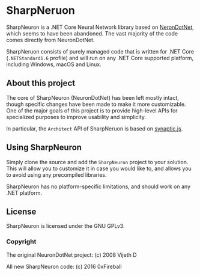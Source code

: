 
# SharpNeruon

SharpNeuron is a .NET Core Neural Network library based on [NeronDotNet](https://sourceforge.net/projects/neurondotnet/), which seems to have been abandoned.
The vast majority of the code comes directly from NeuronDotNet.

SharpNeruon consists of purely managed code that is written for .NET Core (`.NETStandard1.6` profile)
and will run on any .NET Core supported platform, including Windows, macOS and Linux.

## About this project

The core of SharpNeuron (NeuronDotNet) has been left mostly intact, though specific changes have been made to make it more customizable.
One of the major goals of this project is to provide high-level APIs for specialized purposes to improve usability and simplicity.

In particular, the `Architect` API of SharpNeruon is based on [synaptic.js](https://github.com/cazala/synaptic).

## Using SharpNeuron

Simply clone the source and add the `SharpNeuron` project to your solution. This will allow you to customize it in case you would like to, and allows you to avoid using any precompiled libraries.

SharpNeuron has no platform-specific limitations, and should work on any .NET platform.

## License

SharpNeuron is licensed under the GNU GPLv3.

### Copyright

The original NeuronDotNet project: (c) 2008 Vijeth D

All new SharpNeuron code: (c) 2016 0xFireball